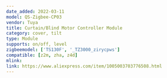 ```yaml
---
date_added: 2022-03-11
model: QS-Zigbee-CP03
vendor: Tuya
title: Curtain/Blind Motor Controller Module
category: cover, tilt
type: Module
supports: on/off, level
zigbeemodel: ['TS130F', '_TZ3000_zirycpws']
compatible: [z2m, zha, z4d]
mlink: 
link: https://www.aliexpress.com/item/1005003703776508.html
---
```

